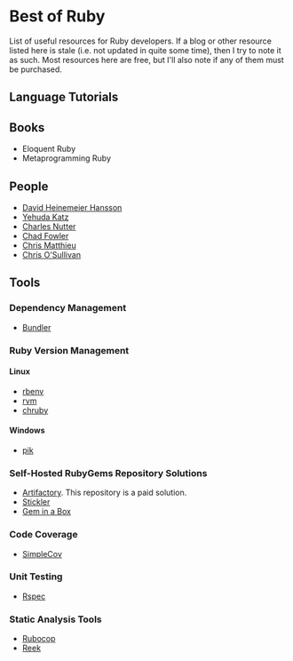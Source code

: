 # Best of Ruby
List of useful resources for Ruby developers. If a blog or other resource listed here is stale (i.e. not updated in quite some time), then I try to note it as such. Most resources here are free, but I'll also note if any of them must be purchased.

## Language Tutorials


## Books
* Eloquent Ruby
* Metaprogramming Ruby

## People
* [David Heinemeier Hansson](http://37signals.com/svn/writers/dhh)
* [Yehuda Katz](http://yehudakatz.com/)
* [Charles Nutter](http://blog.headius.com/)
* [Chad Fowler](http://chadfowler.com/)
* [Chris Matthieu](http://about.me/chrismatthieu)
* [Chris O'Sullivan](http://www.thechrisoshow.com/)

## Tools
### Dependency Management
* [Bundler](http://bundler.io/)

### Ruby Version Management
#### Linux
* [rbenv](https://github.com/sstephenson/rbenv)
* [rvm](https://rvm.io/)
* [chruby](https://github.com/postmodern/chruby)

#### Windows
* [pik](https://github.com/vertiginous/pik)

### Self-Hosted RubyGems Repository Solutions
* [Artifactory](https://www.jfrog.com/home/v_artifactorypro_overview). This repository is a paid solution.
* [Stickler](https://github.com/copiousfreetime/stickler)
* [Gem in a Box](https://github.com/geminabox/geminabox)

### Code Coverage
* [SimpleCov](https://github.com/colszowka/simplecov)

### Unit Testing
* [Rspec](http://rspec.info/)

### Static Analysis Tools
* [Rubocop](https://github.com/bbatsov/rubocop)
* [Reek](https://github.com/troessner/reek)

